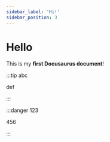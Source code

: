 ```yaml
---
sidebar_label: 'Hi!'
sidebar_position: 3
---
```


# Hello

This is my **first Docusaurus document**!

:::tip abc

def

:::

:::danger 123

456

:::
